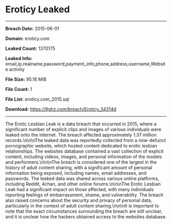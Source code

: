# Eroticy Leaked

------------
**Breach Date:** 2015-06-01

**Domain:** eroticy.com

**Leaked Count:** 1370175

**Leaked Info:** email,ip,realname,password,payment_info,phone,address,username,Website activity

**File Size:** 95.16 MiB

**File Count:** 1

**File List:** eroticy.com_2015.sql

**Download:** https://9ghz.com/breach/Eroticy_34314d

------------
The Erotic Lesbian Leak is a data breach that occurred in 2015, where a significant number of explicit clips and images of various individuals were leaked onto the internet. The breach affected approximately 1.37 million records.\n\n\nThe leaked data was reportedly collected from a now-defunct pornographic website, which hosted content dedicated to erotic lesbian relationships. The websites database contained a vast collection of explicit content, including videos, images, and personal information of the models and performers.\n\n\nThe breach is considered one of the largest in the history of adult content sharing, with a significant amount of personal information being exposed, including names, email addresses, and passwords. The leaked data was shared across various online platforms, including Reddit, 4chan, and other online forums.\n\n\nThe Erotic Lesbian Leak had a significant impact on those affected, with many individuals reporting feelings of embarrassment, shame, and vulnerability. The breach also raised concerns about the security and privacy of personal data, particularly in the context of adult content sharing.\n\n\nIt is important to note that the exact circumstances surrounding the breach are still unclear, and it is unclear how the hackers obtained access to the websites database.

